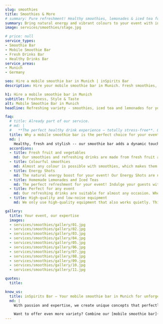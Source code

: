 ```yaml
---
slug: smoothies
title: Smoothies & More
# summary: Pure refreshment! Healthy smoothies, lemonades & iced tea for your event. The perfect companion for an energetic day.
summary: Bring natural energy and vibrant colours to your event with inSpirits Bar's mobile smoothie bar. Whether it's a trade fair, corporate event, summer party or private celebration -- we serve creative smoothies, iced teas and lemonades that energise and delight your guests.
image: services/smoothies/stage.jpg

# price: null
service_types:
- Smoothie Bar
- Mobile Smoothie Bar
- Fresh Drinks Bar
- Healthy Drinks Bar
service_areas:
- Munich
- Germany

seo: Hire a mobile smoothie bar in Munich | inSpirits Bar
description: Hire your mobile smoothie bar in Munich. Fresh smoothies, iced teas & lemonades – perfect for corporate events, fairs & celebrations.

h1: Hire a mobile smoothie bar in Munich
subtitle: Freshness, Style & Taste
alt: Mobile Smoothie Bar in Munich
headline: Refreshing variety - smoothies, iced tea and lemonades for your event

faq:
  # title: Already part of our service.
  # md: |
  #   **The perfect healthy drink experience – totally stress-free**. Our service package has you covered: From fresh, wholesome ingredients and revitalizing recipes to top-of-the-line equipment, professional setup and teardown, and our expert team. Simply enjoy your event – we'll handle all the healthy drink arrangements.
  title: Why a mobile smoothie bar is the perfect choice for your event
  md: |
    Healthy, fresh and stylish -- our smoothie bar adds a dynamic touch to any occasion. We blend premium, seasonal ingredients into delicious recipes tailored to your event and brand identity. From vibrant branding options to refreshing flavour creations -- we make your event stand out.
  accordions:
  - title: Fresh fruit and vegetables
    md: Our smoothies and refreshing drinks are made from fresh fruit and vegetables that are sourced regionally and seasonally wherever possible. In this way, we not only guarantee the best flavour, but also support local producers and protect the environment.
  - title: Colourful smoothies
    md: Almost any colour is possible with smoothies, which makes them ideal for matching your corporate identity (CI), for example. Whether bright green, vibrant red or sunny yellow - our smoothies are not only a treat for the palate, but also a real eye-catcher.
  - title: Energy Shots
    md: The natural energy boost for your event! Our Energy Shots are not only delicious but also healthy. With a variety of fruity and invigorating flavors, we have the perfect shot for every taste. Whether as a welcome drink or a quick pick-me-up, our Energy Shots ensure your guests stay energized and refreshed.
  - title: Homemade Lemonades and Iced Teas
    md: The perfect refreshment for your event! Indulge your guests with a variety of homemade beverages. Whether classic lemon-mint or exotic combinations, we'll create the perfect drink for every palate. Our lemonades and iced teas are not only delicious but also a refreshing change from the usual drinks.
  - title: Perfect for any event
    md: Our refreshing drinks are suitable for almost any occasion. Whether as a welcome drink in the morning, a light snack at lunchtime or a pick-me-up in the afternoon - we have the right drink for every time of day and every taste.
  - title: High-quality and low-noise equipment
    md: We only use high-quality equipment that also works quietly. This allows us to prepare our drinks as quietly as possible without disturbing your event.

gallery:
  title: Your event, our expertise
  images:
  - services/smoothies/gallery/01.jpg
  - services/smoothies/gallery/02.jpg
  - services/smoothies/gallery/03.jpg
  - services/smoothies/gallery/04.jpg
  - services/smoothies/gallery/05.jpg
  - services/smoothies/gallery/06.jpg
  - services/smoothies/gallery/07.jpg
  - services/smoothies/gallery/08.jpg
  - services/smoothies/gallery/09.jpg
  - services/smoothies/gallery/10.jpg
  - services/smoothies/gallery/11.jpg

quotes:
  title: 

know_us:
  title: inSpirits Bar – Your mobile smoothie bar in Munich for unforgettable moments
  md: |
    With passion and expertise, we create unique concepts that perfectly fit your event. From sports events to trade fairs or summer parties – our smoothie bar becomes a lively meeting point full of freshness and good vibes.

    Want to offer even more variety? Combine our [mobile smoothie bar](/en/service/smoothies/) with our [mobile cocktail bar](/en/service/mobile-bar-munich/) for a sophisticated and diverse beverage experience that delights every taste.
---
```

